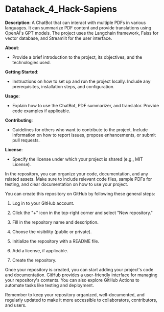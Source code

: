 # Datahack_4_Hack-Sapiens

**Description**: A ChatBot that can interact with multiple PDFs in various languages. It can summarize PDF content and provide translations using OpenAI's GPT models. The project uses the Langchain framework, Faiss for vector database, and Streamlit for the user interface.

**About**:
- Provide a brief introduction to the project, its objectives, and the technologies used.


**Getting Started**:
- Instructions on how to set up and run the project locally. Include any prerequisites, installation steps, and configuration.

**Usage**:
- Explain how to use the ChatBot, PDF summarizer, and translator. Provide code examples if applicable.

**Contributing**:
- Guidelines for others who want to contribute to the project. Include information on how to report issues, propose enhancements, or submit pull requests.

**License**:
- Specify the license under which your project is shared (e.g., MIT License).

In the repository, you can organize your code, documentation, and any related assets. Make sure to include relevant code files, sample PDFs for testing, and clear documentation on how to use your project.

You can create this repository on GitHub by following these general steps:

1. Log in to your GitHub account.

2. Click the "+" icon in the top-right corner and select "New repository."

3. Fill in the repository name and description.

4. Choose the visibility (public or private).

5. Initialize the repository with a README file.

6. Add a license, if applicable.

7. Create the repository.

Once your repository is created, you can start adding your project's code and documentation. GitHub provides a user-friendly interface for managing your repository's contents. You can also explore GitHub Actions to automate tasks like testing and deployment.

Remember to keep your repository organized, well-documented, and regularly updated to make it more accessible to collaborators, contributors, and users.
